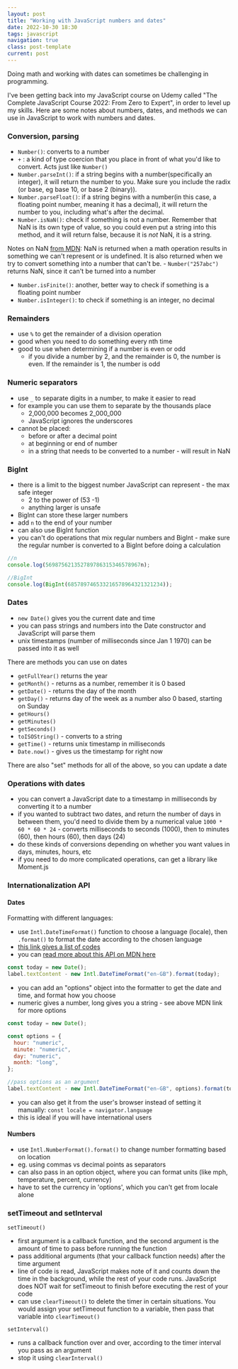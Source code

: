 ```yaml
---
layout: post
title: "Working with JavaScript numbers and dates"
date: 2022-10-30 18:30
tags: javascript
navigation: true
class: post-template
current: post
---
```


Doing math and working with dates can sometimes be challenging in programming.

I've been getting back into my JavaScript course on Udemy called "The Complete JavaScript Course 2022: From Zero to Expert", in order to level up my skills. Here are some notes about numbers, dates, and methods we can use in JavaScript to work with numbers and dates.

### Conversion, parsing

- `Number()`: converts to a number
- `+` : a kind of type coercion that you place in front of what you'd like to convert. Acts just like `Number()`
- `Number.parseInt()`: if a string begins with a number(specifically an integer), it will return the number to you. Make sure you include the radix (or base, eg base 10, or base 2 (binary)).
- `Number.parseFloat()`: if a string begins with a number(in this case, a floating point number, meaning it has a decimal), it will return the number to you, including what's after the decimal.
- `Number.isNaN()`: check if something is not a number. Remember that NaN is its own type of value, so you could even put a string into this method, and it will return false, because it is <em>not</em> NaN, it is a string.

Notes on NaN [from MDN](https://developer.mozilla.org/en-US/docs/Web/JavaScript/Reference/Global_Objects/isNaN): NaN is returned when a math operation results in something we can't represent or is undefined. It is also returned when we try to convert something into a number that can't be. - `Number("257abc")` returns NaN, since it can't be turned into a number

- `Number.isFinite()`: another, better way to check if something is a floating point number
- `Number.isInteger()`: to check if something is an integer, no decimal

### Remainders

- use `%` to get the remainder of a division operation
- good when you need to do something every nth time
- good to use when determining if a number is even or odd
  - if you divide a number by 2, and the remainder is 0, the number is even. If the remainder is 1, the number is odd

### Numeric separators

- use `_` to separate digits in a number, to make it easier to read
- for example you can use them to separate by the thousands place
  - 2,000,000 becomes 2_000_000
  - JavaScript ignores the underscores
- cannot be placed:
  - before or after a decimal point
  - at beginning or end of number
  - in a string that needs to be converted to a number - will result in NaN

### BigInt

- there is a limit to the biggest number JavaScript can represent - the max safe integer
  - 2 to the power of (53 -1)
  - anything larger is unsafe
- BigInt can store these larger numbers
- add `n` to the end of your number
- can also use BigInt function
- you can't do operations that mix regular numbers and BigInt - make sure the regular number is converted to a BigInt before doing a calculation

```js
//n
console.log(569875621352789786315346578967n);

//BigInt
console.log(BigInt(685789746533216578964321321234));
```

### Dates

- `new Date()` gives you the current date and time
- you can pass strings and numbers into the Date constructor and JavaScript will parse them
- unix timestamps (number of milliseconds since Jan 1 1970) can be passed into it as well

There are methods you can use on dates

- `getFullYear()` returns the year
- `getMonth()` - returns as a number, remember it is 0 based
- `getDate()` - returns the day of the month
- `getDay()` - returns day of the week as a number also 0 based, starting on Sunday
- `getHours()`
- `getMinutes()`
- `getSeconds()`
- `toISOString()` - converts to a string
- `getTime()` - returns unix timestamp in milliseconds
- `Date.now()` - gives us the timestamp for right now

There are also "set" methods for all of the above, so you can update a date

### Operations with dates

- you can convert a JavaScript date to a timestamp in milliseconds by converting it to a number
- if you wanted to subtract two dates, and return the number of days in between them, you'd need to divide them by a numerical value `1000 * 60 * 60 * 24` - converts milliseconds to seconds (1000), then to minutes (60), then hours (60), then days (24)
- do these kinds of conversions depending on whether you want values in days, minutes, hours, etc
- if you need to do more complicated operations, can get a library like Moment.js

### Internationalization API

#### Dates

Formatting with different languages:

- use `Intl.DateTimeFormat()` function to choose a language (locale), then `.format()` to format the date according to the chosen language
- [this link gives a list of codes](https://www.lingoes.net/en/translator/langcode.htm)
- you can [read more about this API on MDN here](https://developer.mozilla.org/en-US/docs/Web/JavaScript/Reference/Global_Objects/Intl/DateTimeFormat/DateTimeFormat)

```js
const today = new Date();
label.textContent - new Intl.DateTimeFormat("en-GB").format(today);
```

- you can add an "options" object into the formatter to get the date and time, and format how you choose
- numeric gives a number, long gives you a string - see above MDN link for more options

```js
const today = new Date();

const options = {
  hour: "numeric",
  minute: "numeric",
  day: "numeric",
  month: "long",
};

//pass options as an argument
label.textContent - new Intl.DateTimeFormat("en-GB", options).format(today);
```

- you can also get it from the user's browser instead of setting it manually: `const locale = navigator.language`
- this is ideal if you will have international users

#### Numbers

- use `Intl.NumberFormat().format()` to change number formatting based on location
- eg. using commas vs decimal points as separators
- can also pass in an option object, where you can format units (like mph, temperature, percent, currency)
- have to set the currency in 'options', which you can't get from locale alone

### setTimeout and setInterval

`setTimeout()`

- first argument is a callback function, and the second argument is the amount of time to pass before running the function
- pass additional arguments (that your callback function needs) after the time argument
- line of code is read, JavaScript makes note of it and counts down the time in the background, while the rest of your code runs. JavaScript does NOT wait for setTimeout to finish before executing the rest of your code
- can use `clearTimeout()` to delete the timer in certain situations. You would assign your setTimeout function to a variable, then pass that variable into `clearTimeout()`

`setInterval()`

- runs a callback function over and over, according to the timer interval you pass as an argument
- stop it using `clearInterval()`

